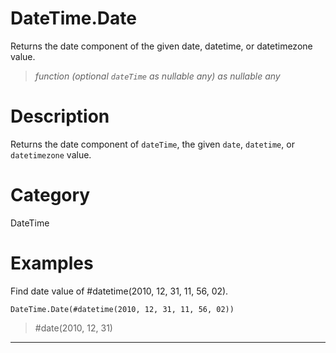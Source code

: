 # DateTime.Date
Returns the date component of the given date, datetime, or datetimezone value.
> _function (optional <code>dateTime</code> as nullable any) as nullable any_

# Description 
Returns the date component of <code>dateTime</code>, the given <code>date</code>, <code>datetime</code>, or <code>datetimezone</code> value.
# Category 
DateTime
# Examples 
Find date value of #datetime(2010, 12, 31, 11, 56, 02).
```
DateTime.Date(#datetime(2010, 12, 31, 11, 56, 02))
```
> #date(2010, 12, 31)

***
